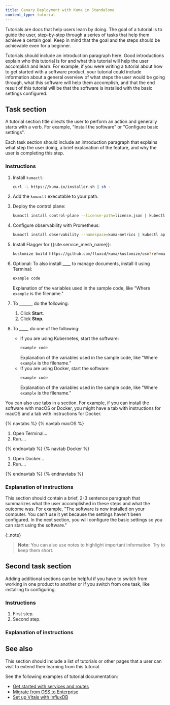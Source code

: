 ```yaml
---
title: Canary Deployment with Kuma in Standalone
content_type: tutorial
---
```


Tutorials are docs that help users learn by doing. The goal of a tutorial is to guide the user, step-by-step through a series of tasks that help them achieve a certain goal. Keep in mind that the goal and the steps should be achievable even for a beginner. 

Tutorials should include an introduction paragraph here. Good introductions explain who this tutorial is for and what this tutorial will help the user accomplish and learn. For example, if you were writing a tutorial about how to get started with a software product, your tutorial could include information about a general overview of what steps the user would be going through, what this software will help them accomplish, and that the end result of this tutorial will be that the software is installed with the basic settings configured. 

## Task section <!-- Header optional if there's only one task section in the article -->

A tutorial section title directs the user to perform an action and generally starts with a verb. For example, "Install the software" or "Configure basic settings".

Each task section should include an introduction paragraph that explains what step the user doing, a brief explanation of the feature, and why the user is completing this step.

### Instructions

1. Install `kumactl`:
    ```sh
    curl -L https://kuma.io/installer.sh | sh -
    ```

1. Add the `kumactl` executable to your path.

1. Deploy the control plane:
    ```sh
    kumactl install control-plane --license-path=license.json | kubectl apply -f -
    ```

1. Configure observability with Prometheus:
    ```sh
    kumactl install observability --namespace=kuma-metrics | kubectl apply   -f -
    ```

1. Install Flagger for {{site.service_mesh_name}}:
    ```sh
    kustomize build https://github.com/fluxcd/kuma/kustomize/osm?ref=main | kubectl apply -f -
    ```
1. Optional: To also install ____ to manage documents, install it using Terminal:
    ```sh
    example code
    ```
    Explanation of the variables used in the sample code, like "Where `example` is the filename."
1. To ______, do the following:
    1. Click **Start**.
    1. Click **Stop**.
1. To ____, do one of the following:
    * If you are using Kubernetes, start the software:
        ```sh
        example code
        ```
        Explanation of the variables used in the sample code, like "Where `example` is the filename."
    * If you are using Docker, start the software:
        ```sh
        example code
        ```
        Explanation of the variables used in the sample code, like "Where `example` is the filename."

You can also use tabs in a section. For example, if you can install the software with macOS or Docker, you might have a tab with instructions for macOS and a tab with instructions for Docker.

{% navtabs %}
{% navtab macOS %}

1. Open Terminal...
1. Run....

{% endnavtab %}
{% navtab Docker %}

1. Open Docker...
1. Run....

{% endnavtab %}
{% endnavtabs %}

### Explanation of instructions <!-- Optional, but recommended -->

This section should contain a brief, 2-3 sentence paragraph that summarizes what the user accomplished in these steps and what the outcome was. For example, "The software is now installed on your computer. You can't use it yet because the settings haven't been configured. In the next section, you will configure the basic settings so you can start using the software." 

{:.note}
> **Note**: You can also use notes to highlight important information. Try to keep them short.
## Second task section <!-- Optional -->

Adding additional sections can be helpful if you have to switch from working in one product to another or if you switch from one task, like installing to configuring. 

### Instructions

1. First step.
1. Second step.

### Explanation of instructions <!-- Optional, but recommended -->

## See also <!-- Optional, but recommended -->

This section should include a list of tutorials or other pages that a user can visit to extend their learning from this tutorial.

See the following examples of tutorial documentation:
* [Get started with services and routes](https://docs.konghq.com/gateway/latest/get-started/services-and-routes/)
* [Migrate from OSS to Enterprise](https://docs.konghq.com/gateway/latest/migrate-ce-to-ke/)
* [Set up Vitals with InfluxDB](https://docs.konghq.com/gateway/latest/kong-enterprise/analytics/influx-strategy/)